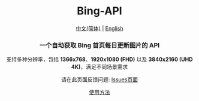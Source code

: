 <div align="center">

# Bing-API

[中文(简体)](README.md) | [English](README-en.md)

### 一个自动获取 Bing 首页每日更新图片的 API

支持多种分辨率，包括 **1366x768**、**1920x1080 (FHD)** 以及 **3840x2160 (UHD 4K)**，满足不同场景需求

请在此页面反馈问题: [Issues页面](https://github.com/Zhang12334/Bing-API/issues)

[使用方法](usage-zh_CN.md)
  
</div>